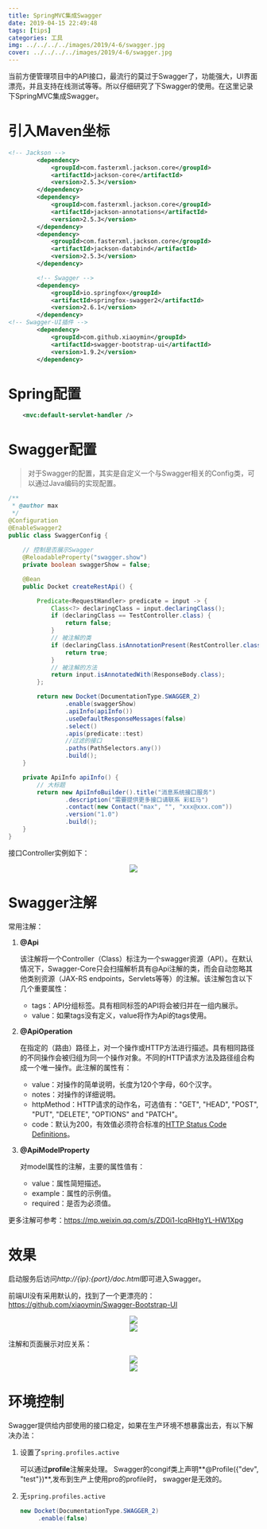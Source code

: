 ```yaml
---
title: SpringMVC集成Swagger
date: 2019-04-15 22:49:48
tags: [tips]
categories: 工具
img: ../../../../images/2019/4-6/swagger.jpg
cover: ../../../../images/2019/4-6/swagger.jpg
---
```


当前方便管理项目中的API接口，最流行的莫过于Swagger了，功能强大，UI界面漂亮，并且支持在线测试等等。所以仔细研究了下Swagger的使用。在这里记录下SpringMVC集成Swagger。

# 引入Maven坐标

```xml
<!-- Jackson -->
        <dependency>
            <groupId>com.fasterxml.jackson.core</groupId>
            <artifactId>jackson-core</artifactId>
            <version>2.5.3</version>
        </dependency>
        <dependency>
            <groupId>com.fasterxml.jackson.core</groupId>
            <artifactId>jackson-annotations</artifactId>
            <version>2.5.3</version>
        </dependency>
        <dependency>
            <groupId>com.fasterxml.jackson.core</groupId>
            <artifactId>jackson-databind</artifactId>
            <version>2.5.3</version>
        </dependency>

        <!-- Swagger -->
        <dependency>
            <groupId>io.springfox</groupId>
            <artifactId>springfox-swagger2</artifactId>
            <version>2.6.1</version>
        </dependency>
<!-- Swagger-UI插件 -->
        <dependency>
            <groupId>com.github.xiaoymin</groupId>
            <artifactId>swagger-bootstrap-ui</artifactId>
            <version>1.9.2</version>
        </dependency>
```

# Spring配置

```xml
    <mvc:default-servlet-handler />
```

# Swagger配置

> 对于Swagger的配置，其实是自定义一个与Swagger相关的Config类，可以通过Java编码的实现配置。

```java
/**
 * @author max
 */
@Configuration
@EnableSwagger2
public class SwaggerConfig {
		
  	// 控制是否展示Swagger
    @ReloadableProperty("swagger.show")
    private boolean swaggerShow = false;

    @Bean
    public Docket createRestApi() {

        Predicate<RequestHandler> predicate = input -> {
            Class<?> declaringClass = input.declaringClass();
            if (declaringClass == TestController.class) {
                return false;
            }
            // 被注解的类
            if (declaringClass.isAnnotationPresent(RestController.class)) {
                return true;
            }
            // 被注解的方法
            return input.isAnnotatedWith(ResponseBody.class);
        };

        return new Docket(DocumentationType.SWAGGER_2)
                .enable(swaggerShow)
                .apiInfo(apiInfo())
                .useDefaultResponseMessages(false)
                .select()
                .apis(predicate::test)
                //过滤的接口
                .paths(PathSelectors.any())
                .build();
    }

    private ApiInfo apiInfo() {
        // 大标题
        return new ApiInfoBuilder().title("消息系统接口服务")
                .description("需要提供更多接口请联系 彩虹马")
                .contact(new Contact("max", "", "xxx@xxx.com"))
                .version("1.0")
                .build();
    }
}
```

接口Controller实例如下：

<div align=center><img src="../../../../images/2019/4-6/swagger-1.png" algin="center"/></div>

# Swagger注解

常用注解：

1. **@Api**

   该注解将一个Controller（Class）标注为一个swagger资源（API）。在默认情况下，Swagger-Core只会扫描解析具有@Api注解的类，而会自动忽略其他类别资源（JAX-RS endpoints，Servlets等等）的注解。该注解包含以下几个重要属性：

   - tags：API分组标签。具有相同标签的API将会被归并在一组内展示。
   - value：如果tags没有定义，value将作为Api的tags使用。

2. **@ApiOperation**

   在指定的（路由）路径上，对一个操作或HTTP方法进行描述。具有相同路径的不同操作会被归组为同一个操作对象。不同的HTTP请求方法及路径组合构成一个唯一操作。此注解的属性有：

   - value：对操作的简单说明，长度为120个字母，60个汉字。
   - notes：对操作的详细说明。
   - httpMethod：HTTP请求的动作名，可选值有："GET", "HEAD", "POST", "PUT", "DELETE", "OPTIONS" and "PATCH"。
   - code：默认为200，有效值必须符合标准的[HTTP Status Code Definitions](<https://www.w3.org/Protocols/rfc2616/rfc2616-sec10.html>)。

3. **@ApiModelProperty**

   对model属性的注解，主要的属性值有：

   - value：属性简短描述。
   - example：属性的示例值。
   - required：是否为必须值。

更多注解可参考：<https://mp.weixin.qq.com/s/ZD0i1-lcqRHtgYL-HW1Xpg>

# 效果

启动服务后访问*http://{ip}:{port}/doc.html*即可进入Swagger。

前端UI没有采用默认的，找到了一个更漂亮的：<https://github.com/xiaoymin/Swagger-Bootstrap-UI>

<div align=center><img src="../../../../images/2019/4-6/swagger-2.png" algin="center"/></div>

<div align=center><img src="../../../../images/2019/4-6/swagger-3.png" algin="center"/></div>

注解和页面展示对应关系：

<div align=center><img src="../../../../images/2019/4-6/swagger-5.jpg" algin="center"/></div>

<div align=center><img src="../../../../images/2019/4-6/swagger-4.png" algin="center"/></div>

# 环境控制

Swagger提供给内部使用的接口稳定，如果在生产环境不想暴露出去，有以下解决办法：

1. 设置了`spring.profiles.active`

   可以通过**profile**注解来处理。 Swagger的congif类上声明**@Profile({"dev", "test"})**,发布到生产上使用pro的profile时， swagger是无效的。

2. 无`spring.profiles.active`

   ```java
   new Docket(DocumentationType.SWAGGER_2)
     	.enable(false)
   ```